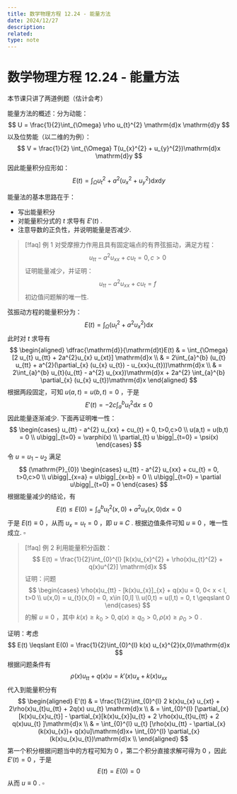 ```yaml
---
title: 数学物理方程 12.24 - 能量方法
date: 2024/12/27
description: 
related: 
type: note
---
```

# 数学物理方程 12.24 - 能量方法

本节课只讲了两道例题（估计会考）

能量方法的概述：分为动能：
$$
U = \frac{1}{2}\int_{\Omega} \rho u_{t}^{2} \mathrm{d}x \mathrm{d}y
$$
以及位势能（以二维的为例）：
$$
V = \frac{1}{2} \int_{\Omega} T(u_{x}^{2} + u_{y}^{2})\mathrm{d}x \mathrm{d}y
$$
因此能量积分应形如：
$$
E(t) = \int_{\Omega} u_{t}^{2} + a^{2}(u_{x}^{2}+u_{y}^{2})\mathrm{d}x \mathrm{d}y
$$

能量法的基本思路在于：
- 写出能量积分
- 对能量积分式的 $t$ 求导有 $E'(t)$ .
- 注意导数的正负性，并说明能量是否减少.


>[!faq] 例 1
>对受摩擦力作用且具有固定端点的有界弦振动，满足方程：
>$$ u_{tt} - a^{2} u_{xx} + cu_{t} = 0, c>0 $$
>证明能量减少，并证明：
>$$ u_{tt} - a^{2} u_{xx} + cu_{t} = f $$
>初边值问题解的唯一性.

弦振动方程的能量积分为：
$$
E(t) = \int_{\Omega} (u_{t}^{2} + a^{2}u_{x}^{2}) \mathrm{d}x
$$
此时对 $t$ 求导有
$$
\begin{aligned}
\dfrac{\mathrm{d}}{\mathrm{d}t}E(t) & = \int_{\Omega} [2 u_{t} u_{tt} + 2a^{2}u_{x} u_{xt}] \mathrm{d}x \\
& = 2\int_{a}^{b} (u_{t} u_{tt} + a^{2}(\partial_{x} (u_{x} u_{t}) - u_{xx}u_{t}))\mathrm{d}x \\
& = 2\int_{a}^{b} u_{t}(u_{tt} - a^{2} u_{xx})\mathrm{d}x + 2a^{2} \int_{a}^{b} \partial_{x} (u_{x} u_{t})\mathrm{d}x
\end{aligned}
$$
根据两段固定，可知 $u(a,t) = u(b,t) = 0$ ，于是
$$
E'(t) = -2c \int_{a}^{b} u_{t}^{2} \mathrm{d}x \leqslant 0
$$
因此能量逐渐减少. 下面再证明唯一性：
$$
\begin{cases}
u_{tt} - a^{2} u_{xx} + cu_{t} = 0, t>0,c>0 \\
u(a,t) = u(b,t) = 0 \\
u\bigg|_{t=0} = \varphi(x) \\
\partial_{t} u \bigg|_{t=0} = \psi(x)
\end{cases}
$$
令 $u = u_{1}-u_{2}$ 满足
$$
(\mathrm{P}_{0}) 
\begin{cases}
u_{tt} - a^{2} u_{xx} + cu_{t} = 0, t>0,c>0 \\
u\bigg|_{x=a} = u\bigg|_{x=b} = 0 \\
u\bigg|_{t=0} = \partial u\bigg|_{t=0} = 0
\end{cases}
$$
根据能量减少的结论，有
$$
E(t) \leqslant E(0) = \int_{a}^{b} u_{t}^{2}(x,0) + a^{2} u_{x}(x,0) \mathrm{d}x = 0
$$
于是 $E(t)\equiv 0$ ，从而 $u_{x} = u_{t} = 0$ ，即 $u \equiv C$ . 根据边值条件可知 $u \equiv 0$ ，唯一性成立. $\square$

>[!faq] 例 2
>利用能量积分函数：
>$$ E(t) = \frac{1}{2}\int_{0}^{l} [k(x)u_{x}^{2} + \rho(x)u_{t}^{2} + q(x)u^{2}] \mathrm{d}x $$
>证明：问题
>$$ \begin{cases} \rho(x)u_{tt} - [k(x)u_{x}]_{x} + q(x)u = 0, 0< x < l, t>0 \\ u(x,0) = u_{t}(x,0) = 0, x\in [0,l] \\ u(0,t) = u(l,t) = 0, t \geqslant 0 \end{cases} $$
>的解 $u\equiv 0$ ，其中 $k(x)\geqslant k_{0} > 0, q(x)\geqslant q_{0} >0, \rho(x)\geqslant \rho_{0} >0$ .

证明：考虑
$$
E(t) \leqslant E(0) = \frac{1}{2}\int_{0}^{l} k(x) u_{x}^{2}(x,0)\mathrm{d}x
$$
根据问题条件有
$$
\rho(x)u_{tt} + q(x) u = k'(x) u_{x} + k(x)u_{xx}
$$
代入到能量积分有
$$
\begin{aligned}
E'(t) & = \frac{1}{2}\int_{0}^{l} 2 k(x)u_{x} u_{xt} + 2\rho(x)u_{t}u_{tt} + 2q(x) uu_{t} \mathrm{d}x \\
& = \int_{0}^{l} [\partial_{x}[k(x)u_{x}u_{t}] - \partial_{x}[k(x)u_{x}]u_{t} + 2 \rho(x)u_{t}u_{tt} + 2 q(x)uu_{t} ]\mathrm{d}x \\
& = \int_{0}^{l} u_{t} [\rho(x)u_{tt} - \partial_{x}(k(x)u_{x})+ q(x)u]\mathrm{d}x+ \int_{0}^{l} \partial_{x}(k(x)u_{x}u_{t})\mathrm{d}x \\
\end{aligned}
$$
第一个积分根据问题当中的方程可知为 $0$ ，第二个积分直接求解可得为 $0$ ，因此 $E'(t) = 0$ ，于是
$$
E(t) = E(0) = 0
$$
从而 $u\equiv 0$ . $\square$





